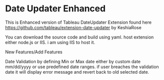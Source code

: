 # Date Updater Enhanced
This is Enhanced version of Tableau DateUpdater Extension found here https://github.com/tableau/extension-date-updater by KeshiaRose

You can download the source code and build using yaml. host extension either node.js or IIS. i am using IIS to host it.

New Features/Add Features

Date Validation by defining Min or Max date either by custom date mm/dd/yyyy or use predefined date ranges. if user breaches the validation date it will display error message and revert back to old selected date. 

